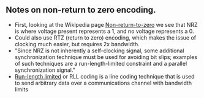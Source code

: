 ## Notes on non-return to zero encoding.
* First, looking at the Wikipedia page [Non-return-to-zero](https://en.wikipedia.org/wiki/Non-return-to-zero#:~:text=Non%2Dreturn%2Dto%2Dzero%20%2D%20Wikipedia) we see that NRZ is where voltage present represents a 1, and no voltage represents a 0.
* Could also use RTZ (return to zero) encoding, which makes the issue of clocking much easier, but requires 2x bandwidth.
* "Since NRZ is not inherently a self-clocking signal, some additional synchronization technique must be used for avoiding bit slips; examples of such techniques are a run-length-limited constraint and a parallel synchronization signal."
* [Run-length limited](https://en.wikipedia.org/wiki/Run-length_limited) or RLL coding is a line coding technique that is used to send arbitrary data over a communications channel with bandwidth limits

